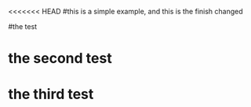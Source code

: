 <<<<<<< HEAD
#this is a simple example, and this is the finish changed

#the test

# the second test

# the third test
